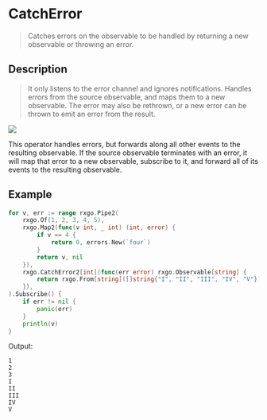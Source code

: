 # CatchError 

> Catches errors on the observable to be handled by returning a new observable or throwing an error.

## Description

> It only listens to the error channel and ignores notifications. Handles errors from the source observable, and maps them to a new observable. The error may also be rethrown, or a new error can be thrown to emit an error from the result.

![](https://rxjs.dev/assets/images/marble-diagrams/catch.png)

This operator handles errors, but forwards along all other events to the resulting observable. If the source observable terminates with an error, it will map that error to a new observable, subscribe to it, and forward all of its events to the resulting observable.


## Example

```go
for v, err := range rxgo.Pipe2(
    rxgo.Of(1, 2, 3, 4, 5),
    rxgo.Map2(func(v int, _ int) (int, error) {
        if v == 4 {
            return 0, errors.New(`four`)
        }
        return v, nil
    }),
    rxgo.CatchError2[int](func(err error) rxgo.Observable[string] {
        return rxgo.From[string]([]string{"I", "II", "III", "IV", "V"})
    }),
).Subscribe() {
    if err != nil {
        panic(err)
    }
    println(v)
}
```

Output:

```
1
2
3
I
II
III
IV
V
```